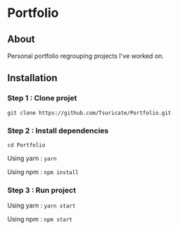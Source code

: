 # Portfolio

## About

Personal portfolio regrouping projects I've worked on.

## Installation

### Step 1 : Clone projet

`git clone https://github.com/Tsuricate/Portfolio.git`

### Step 2 : Install dependencies

`cd Portfolio`

Using yarn : `yarn`

Using npm : `npm install`

### Step 3 : Run project

Using yarn : `yarn start`

Using npm : `npm start`
